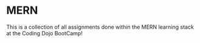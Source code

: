 # MERN

This is a collection of all assignments done within 
the MERN learning stack at the Coding Dojo BootCamp!
